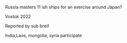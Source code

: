 Russia masters 11 ish ships for an exercise around Japan?

Vostok 2022

Reported by sub breif

India,Laos, mongolia, syria participate

